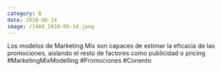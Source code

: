 ```yaml
--- 
category: B 
date: 2018-06-14 
image: /1484_2018-06-14.jpeg 
--- 
```


Los modelos de Marketing Mix son capaces de estimar la eficacia de las promociones, aislando el resto de factores como publicidad o pricing #MarketingMixModelling #Promociones #Conento